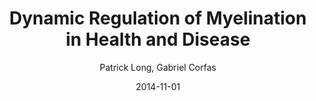 ---
title: Dynamic Regulation of Myelination in Health and Disease
author: Patrick Long, Gabriel Corfas
date: '2014-11-01'
slug: myelin-health
categories:
- Publication
- myelin
authors:
- Patrick Long
- Gabriel Corfas
doi: '10.1001/jamapsychiatry.2014.1049'
publishDate: '2014-11-03T16:08:45+10:00'
publication_types:
  - '2'
publication: '*JAMA Psychiatry*'
publication_short: '*JAMA Psychiatry*'
abstract: ''
summary: ''
featured: no
url_pdf: ~
url_code: ~
url_dataset: ~
url_poster: ~
url_project: ~
url_slides: ~
url_source: ~
url_video: ~
image:
  caption: ''
focal_point: ''
preview_only: no
projects: []
slides: ''
---